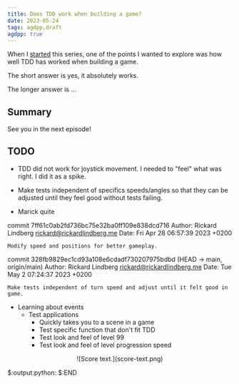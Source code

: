 ```yaml
---
title: Does TDD work when building a game?
date: 2023-05-24
tags: agdpp,draft
agdpp: true
---
```


When I [started](/writing/agdpp-introduction/index.html) this series, one of
the points I wanted to explore was how well TDD has worked when building a
game.

The short answer is yes, it absolutely works.

The longer answer is ...

## Summary

See you in the next episode!

## TODO

* TDD did not work for joystick movement. I needed to "feel" what was
  right. I did it as a spike.

* Make tests independent of specifics speeds/angles so that they can be
  adjusted until they feel good without tests failing.

* Marick quite

commit 7ff61c0ab2fd736bc75e32ba0ff109e838dcd716
Author: Rickard Lindberg <rickard@rickardlindberg.me>
Date:   Fri Apr 28 06:57:39 2023 +0200

    Modify speed and positions for better gameplay.

commit 328fb9829ec1cd93a108e6cdadf730207975bdbd (HEAD -> main, origin/main)
Author: Rickard Lindberg <rickard@rickardlindberg.me>
Date:   Tue May 2 07:24:37 2023 +0200

    Make tests independent of turn speed and adjust until it felt good in game.

* Learning about events
    * Test applications
        * Quickly takes you to a scene in a game
        * Test specific function that don't fit TDD
        * Test look and feel of level 99
        * Test look and feel of level progression speed

<p>
<center>
![Score text.](score-text.png)
</center>
</p>

$:output:python:
$:END
